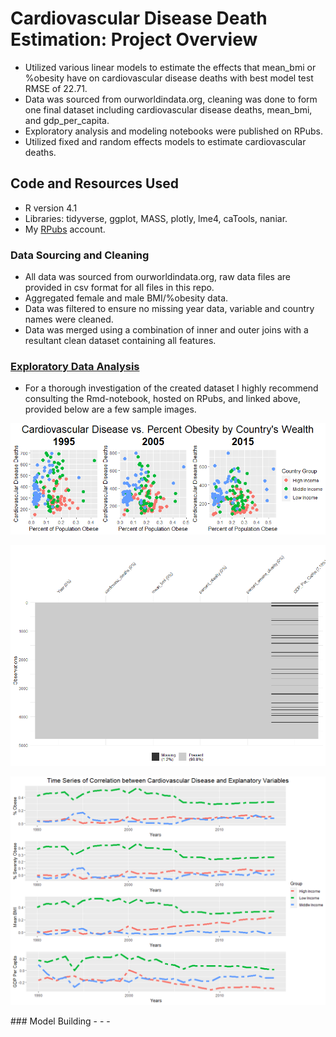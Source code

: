 # Cardiovascular Disease Death Estimation: Project Overview
- Utilized various linear models to estimate the effects that mean_bmi or %obesity have on cardiovascular disease deaths with best model test RMSE of 22.71.
- Data was sourced from ourworldindata.org, cleaning was done to form one final dataset including cardiovascular disease deaths, mean_bmi, and gdp_per_capita. 
- Exploratory analysis and modeling notebooks were published on RPubs. 
- Utilized fixed and random effects models to estimate cardiovascular deaths. 

## Code and Resources Used
- R version 4.1 
- Libraries: tidyverse, ggplot, MASS, plotly, lme4, caTools, naniar. 
- My [RPubs](https://rpubs.com/AdamSabol89) account. 
### Data Sourcing and Cleaning 
- All data was sourced from ourworldindata.org, raw data files are provided in csv format for all files in this repo.
- Aggregated female and male BMI/%obesity data. 
- Data was filtered to ensure no missing year data, variable and country names were cleaned.
- Data was merged using a combination of inner and outer joins with a resultant clean dataset containing all features. 
### [Exploratory Data Analysis](https://rpubs.com/AdamSabol89/796262)
- For a thorough investigation of the created dataset I highly recommend consulting the Rmd-notebook, hosted on RPubs, and linked above, provided below are a few sample images.
<p align="center">
  <img src="https://github.com/AdamSabol89/Cardiovascular-Disease-Project/blob/main/figures/scatter_year.png">
</p>
<p align="center">
  <img src="https://github.com/AdamSabol89/Cardiovascular-Disease-Project/blob/main/figures/missing_values.png">
</p>
<p align="center">
  <img src="https://github.com/AdamSabol89/Cardiovascular-Disease-Project/blob/main/figures/correlations_over_time.png">
</p>
### Model Building 
-
-
-
